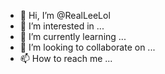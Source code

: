 - 👋 Hi, I’m @RealLeeLol
- 👀 I’m interested in ...
- 🌱 I’m currently learning ...
- 💞️ I’m looking to collaborate on ...
- 📫 How to reach me ...

<!---
RealLeeLol/RealLeeLol is a ✨ special ✨ repository because its `README.md` (this file) appears on your GitHub profile.
You can click the Preview link to take a look at your changes.
--->
